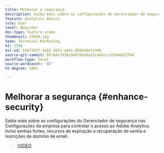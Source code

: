 ```yaml
---
title: Melhorar a segurança
description: Saiba mais sobre as configurações do Gerenciador de segurança nas Configurações da empresa para controlar o acesso ao Adobe Analytics.
feature: Analytics Basics
role: User
level: Beginner
doc-type: feature video
thumbnail: 25458.jpg
team: Technical Marketing
kt: 2366
exl-id: b50f383f-2eb2-4671-a841-0b5b98a7e3db
source-git-commit: 8fc641743bc9e07b838a22ca64ccc15344d52764
workflow-type: tm+mt
source-wordcount: '47'
ht-degree: 100%

---
```


# Melhorar a segurança {#enhance-security}

Saiba mais sobre as configurações do Gerenciador de segurança nas Configurações da empresa para controlar o acesso ao Adobe Analytics. Inclui senhas fortes, recursos de expiração e recuperação de senha e restrições de domínio de email.

>[!VIDEO](https://video.tv.adobe.com/v/40796/?quality=12&learn=on&captions=por_br)
